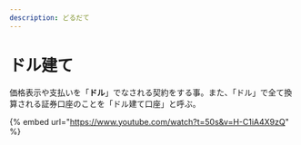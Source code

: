 ```yaml
---
description: どるだて
---
```


# ドル建て

価格表示や支払いを「**ドル**」でなされる契約をする事。また、「ドル」で全て換算される証券口座のことを「ドル建て口座」と呼ぶ。



{% embed url="https://www.youtube.com/watch?t=50s&v=H-C1iA4X9zQ" %}
